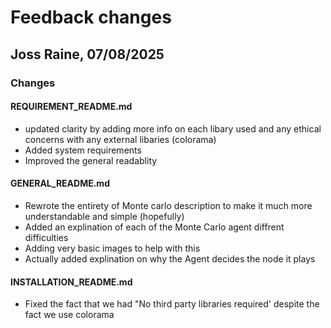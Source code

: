 # Feedback changes

## Joss Raine, 07/08/2025

### Changes
#### REQUIREMENT_README.md 
- updated clarity by adding more info on each libary used and any ethical concerns with any external libaries (colorama)
- Added system requirements
- Improved the general readablity
#### GENERAL_README.md 
- Rewrote the entirety of Monte carlo description to make it much more understandable and simple (hopefully)
- Added an explination of each of the Monte Carlo agent diffrent difficulties 
- Adding very basic images to help with this
- Actually added explination on why the Agent decides the node it plays
#### INSTALLATION_README.md
- Fixed the fact that we had "No third party libraries required' despite the fact we use colorama

